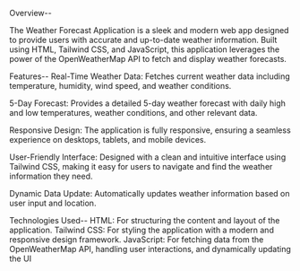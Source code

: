 Overview--

The Weather Forecast Application is a sleek and modern web app designed to provide users with accurate and up-to-date weather information.
Built using HTML, Tailwind CSS, and JavaScript, this application leverages the power of the OpenWeatherMap API to fetch and display weather forecasts.

Features--
Real-Time Weather Data: Fetches current weather data including temperature, humidity, wind speed, and weather conditions.

5-Day Forecast: Provides a detailed 5-day weather forecast with daily high and low temperatures, weather conditions, and other relevant data.

Responsive Design: The application is fully responsive, ensuring a seamless experience on desktops, tablets, and mobile devices.

User-Friendly Interface: Designed with a clean and intuitive interface using Tailwind CSS, making it easy for users to navigate and find the weather information they need.

Dynamic Data Update: Automatically updates weather information based on user input and location.


Technologies Used--
HTML: For structuring the content and layout of the application.
Tailwind CSS: For styling the application with a modern and responsive design framework.
JavaScript: For fetching data from the OpenWeatherMap API, handling user interactions, and dynamically updating the UI
